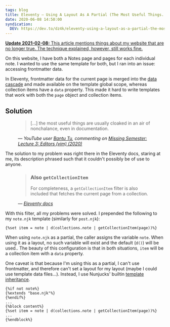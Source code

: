 ```yaml
---
tags: blog
title: Eleventy — Using A Layout As A Partial (The Most Useful Things...)
date: 2020-06-08 14:50:00
syndication:
  DEV: https://dev.to/dz4k/eleventy-using-a-layout-as-a-partial-the-most-useful-things-182n
---
```


<ins>

**Update 2021-02-08:** This article mentions things about my website that are no longer true. The technique explained, however, still works fine.

</ins>

On this website, I have both a Notes page and pages for each individual note. I wanted to use the same template for both, but I ran into an issue: accessing frontmatter data.

In Eleventy, frontmatter data for the current page is merged into the [data cascade][] and made available on the template global scope, whereas collection items have a `data` property. This made it hard to write templates that work with both the `page` object and collection items.

## Solution

<figure>

> [...] the most useful things are usually cloaked in an air of nonchalance, even in documentation.

<figcaption>
	&mdash; <cite>YouTube user
	<a href="https://www.youtube.com/channel/UCjknfwYaYZvv94AjL10NO0Q">Bantu Tu</a>,
	commenting on
	<a href="https://www.youtube.com/watch?v=a6Q8Na575qc">Missing Semester: Lecture 3: Editors (vim) (2020)</a>
	</cite>
</figcaption>
</figure>

The solution to my problem was right there in the Eleventy docs, staring at me, its description phrased such that it couldn't possibly be of use to anyone.

<figure>

> ### Also `getCollectionItem`
>
> For completeness, a `getCollectionItem` filter is also included that fetches the current page from a collection.

<figcaption>&mdash; <cite><a href="https://www.11ty.dev/docs/filters/collection-items/#also-getcollectionitem">Eleventy docs</a></cite></figcaption>
</figure>

With this filter, all my problems were solved. I prepended the following to my `note.njk` template (similarly for `post.njk`):

~~~liquid
{%set item = note | d(collections.note | getCollectionItem(page))%}
~~~

When using `note.njk` as a partial, the caller assigns the variable `note`. When using it as a layout, no such variable will exist and the default (`d()`) will be used.. The beauty of this configuration is that in both situations, `item` will be a collection item with a `data` property.

One caveat is that because I'm using this as a partial, I can't use frontmatter, and therefore can't set a layout for my layout (maybe I could use template data files...). Instead, I use Nunjucks' builtin [template inheritance][].

~~~liquid
{%if not note%}
{%extends "base.njk"%}
{%endif%}
...
{%block content%}
{%set item = note | d(collections.note | getCollectionItem(page))%}
...
{%endblock%}
~~~

[data cascade]: https://www.11ty.dev/docs/data-cascade/
[Bantu Tu]: https://www.youtube.com/channel/UCjknfwYaYZvv94AjL10NO0Q
[missing-semester]: https://www.youtube.com/watch?v=a6Q8Na575qc
[Eleventy docs]: https://www.11ty.dev/docs/filters/collection-items/#also-getcollectionitem
[also-getcollectionitem]: https://www.11ty.dev/docs/filters/collection-items/\#also-getcollectionitem
[template inheritance]: https://mozilla.github.io/nunjucks/templating.html#template-inheritance
